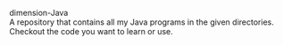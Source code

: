 dimension-Java
<br>
A repository that contains all my Java programs in the given directories.
Checkout the code you want to learn or use.

~~~bold~~~Programs will be added soon...~~~bold~~~